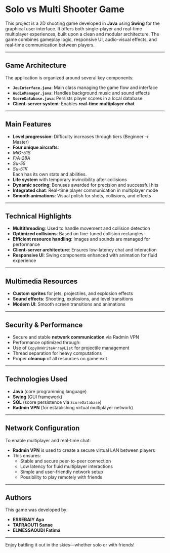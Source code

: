 # Solo vs Multi Shooter Game

This project is a 2D shooting game developed in **Java** using **Swing** for the graphical user interface. It offers both single-player and real-time multiplayer experiences, built upon a clean and modular architecture. The game combines gameplay logic, responsive UI, audio-visual effects, and real-time communication between players.

---

## Game Architecture

The application is organized around several key components:

- **`JeuInterface.java`**: Main class managing the game flow and interface
- **`AudioManager.java`**: Handles background music and sound effects
- **`ScoreDatabase.java`**: Persists player scores in a local database
- **Client-server system**: Enables **real-time multiplayer chat**

---

## Main Features

-  **Level progression**: Difficulty increases through tiers (Beginner → Master)
-  **Four unique aircrafts**:  
  - *MiG-51S*  
  - *F/A-28A*  
  - *Su-55*  
  - *Su-51K*  
  Each has its own stats and abilities.
-  **Life system** with temporary invincibility after collisions
-  **Dynamic scoring**: Bonuses awarded for precision and successful hits
-  **Integrated chat**: Real-time player communication in multiplayer mode
-  **Smooth animations**: Visual polish for shots, collisions, and effects

---

##  Technical Highlights

-  **Multithreading**: Used to handle movement and collision detection
-  **Optimized collisions**: Based on fine-tuned collision rectangles
-  **Efficient resource handling**: Images and sounds are managed for performance
-  **Client-server architecture**: Ensures low-latency chat and interaction
-  **Responsive UI**: Swing components enhanced with animation for fluid experience

---

##  Multimedia Resources

-  **Custom sprites** for jets, projectiles, and explosion effects
-  **Sound effects**: Shooting, explosions, and level transitions
-  **Modern UI**: Smooth screen transitions and animations

---

##  Security &  Performance

-  Secure and stable **network communication** via Radmin VPN
-  Performance optimized through:
  - Use of `CopyOnWriteArrayList` for projectile management
  - Thread separation for heavy computations
-  Proper **cleanup** of all resources on game exit

---

##  Technologies Used

- **Java** (core programming language)
- **Swing** (GUI framework)
- **SQL** (score persistence via `ScoreDatabase`)
- **Radmin VPN** (for establishing virtual multiplayer network)

---

##  Network Configuration

To enable multiplayer and real-time chat:
- **Radmin VPN** is used to create a secure virtual LAN between players
- This ensures:
  - Stable and secure peer-to-peer connection
  - Low latency for fluid multiplayer interactions
  - Simple and user-friendly network setup
  - Possibility to play remotely with friends

---

##  Authors

This game was developed by:

- **ESSEBAIY Aya**
- **TAFRAOUTI Sanae**   
- **ELMESSAOUDI Fatima**

---

Enjoy battling it out in the skies—whether solo or with friends! 
